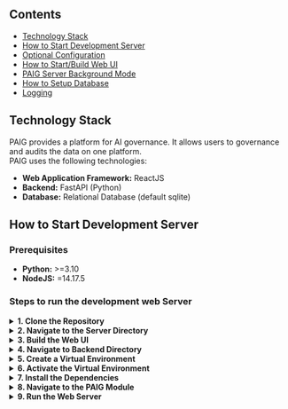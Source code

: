 ## Contents
- [Technology Stack](#technology-stack)
- [How to Start Development Server](#developmentserver)
- [Optional Configuration](#configuration)
- [How to Start/Build Web UI](../../paig-server/frontend/README.md)
- [PAIG Server Background Mode](#backgroundmode)
- [How to Setup Database](#databsesetup)
- [Logging](#logging)

## Technology Stack <a name="technology-stack"></a>
PAIG provides a platform for AI governance. It allows users to governance and audits the data on one platform. 
<br>PAIG uses the following technologies:
* **Web Application Framework:** ReactJS
* **Backend:** FastAPI (Python)
* **Database:** Relational Database (default sqlite)

## How to Start Development Server <a name="developmentserver"></a>
### Prerequisites
* **Python:** >=3.10
* **NodeJS:** =14.17.5

### Steps to run the development web Server
 <details> <summary><strong>1. Clone the Repository</strong></summary>
   ```bash
   git clone git@github.com:privacera/paig.git
   ```

 </details> <details> <summary><strong>2. Navigate to the Server Directory</strong></summary>
   ```bash
   cd paig/paig-server
   ```
  
 </details> <details> <summary><strong>3. Build the Web UI</strong></summary>
   ```bash
   cd scripts
   source ./build_ui.sh
   ```
> [!TIP]  
> Windows does not allow direct execution of .sh files in PowerShell or Command Prompt. To work around this, use Git Bash to convert the script, and then you can run it from PowerShell or Command Prompt.Follow these steps:
      
   ```bash

      cd paig/paig-server/scripts
      dos2unix build_ui.sh
      cd ..
   ```

> [!TIP]  
> After conversion, open PowerShell or Command Prompt, navigate to the script directory, and execute the build with this command:

   ```bash
      cd scripts
      bash ./build_ui.sh
      cd ..
   ```
</details> <details> <summary><strong>4. Navigate to Backend Directory</strong></summary>
   ```bash
   cd backend
   ```
  

</details> <details> <summary><strong>5. Create a Virtual Environment</strong></summary>
    ```bash
   python -m venv venv
    ```
   OR
   ```bash
   python3 -m venv venv
    ```


</details> <details> <summary><strong>6. Activate the Virtual Environment</strong></summary>
   ```bash
   source venv/bin/activate
   ```

> [!TIP]  
> If you are using Windows, run the following command in PowerShell to activate the virtual environment.

   ```bash
     .\venv\Scripts\Activate.ps1
   ```
> [!TIP]  
>  For Windows Command Prompt, use the following command
   ```bash
   venv\Scripts\activate
   ```   
</details> <details> <summary><strong>7. Install the Dependencies</strong></summary>
   ```bash
   pip install -r requirements.txt
   ```
  
</details> <details> <summary><strong>8. Navigate to the PAIG Module</strong></summary>
   ```bash
   cd paig
   ```
</details> <details> <summary><strong>9. Run the Web Server</strong></summary>
   ```bash
   python __main__.py run --paig_deployment dev|prod --config_path <path to config folder> --host <host_ip> --port <port> --background <true|false>
   ```
   One Such example is:
   ```bash
   python __main__.py run --paig_deployment dev --config_path conf --host "127.0.0.1" --port 4545 --background true
   ```
> [!IMPORTANT]  
>Admin user credentials.

   ```bash
   PAIG URL: http://127.0.0.1:4545
   username: admin
   password: welcome1
   ```

## PAIG Server Background Mode <a name="backgroundmode"></a>
PAIG can be run in the background mode by setting the background flag to true.

1. To Start the PAIG in the background mode:
   ```bash
   python __main__.py run --background true
   ```
> [!IMPORTANT]  
> Please use help command to see all available options you can pass on command line.

   ```bash
   python __main__.py --help
   ```
2. To Stop the PAIG Server:
   ```bash
   python __main__.py stop
   ```
3. To Check the status of the PAIG Server:
   ```bash
   python __main__.py status
   ```


## Optional Configuration <a name="configuration"></a>
   PAIG provides overlay configuration. PAIG will use the default configuration provided in the [default_config.yaml](conf/default_config.yaml) file.
   This default configuration can be overridden by the user-provided custom configuration.
   The user can provide the custom configuration in the following ways:
1. Create a new custom configuration file in the custom folder that is provided to the application.
2. The naming convention for the custom configuration file should be as follows:
   ```bash
   <ENVIRONMENT_NAME>_config.yaml
   ```
   For example:
   ```bash
   dev_config.yaml
   ```
> [!NOTE]  
> ENVIRONMENT_NAME is also referred to as PAIG_DEPLOYMENT in the application.

3. In a custom configuration file, the user should provide new configuration key values or override the existing         configuration.
   <br>Example: [custom-conf/dev_config.yaml](conf/default_config.yaml)

## How to Setup Database <a name="databsesetup"></a>
   PAIG supports automatic as well as manual database creation/updation. Please refer to Database for more details.
   [How to setup database](alembic_db/README.md)

## Logging <a name="logging"></a>
   PAIG provides a way to configure logging configurations and level.
   You can edit [logging configuration](conf/logging.ini) to customize logging for PAIG.
<details>
  <summary>🪟 Windows PowerShell</summary>

  ```powershell
  .\venv\Scripts\Activate.ps1

